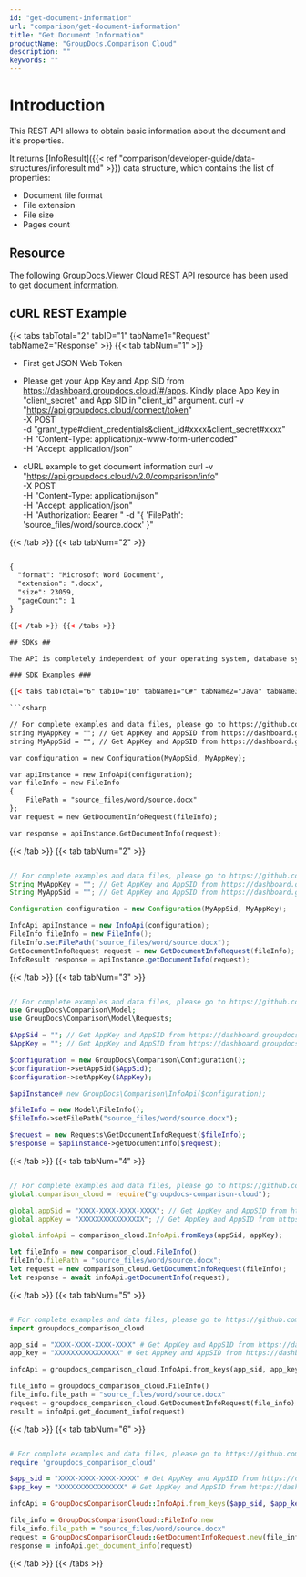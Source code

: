 ```yaml
---
id: "get-document-information"
url: "comparison/get-document-information"
title: "Get Document Information"
productName: "GroupDocs.Comparison Cloud"
description: ""
keywords: ""
---
```


# Introduction #

This REST API allows to obtain basic information about the document and it's properties.

It returns [InfoResult]({{< ref "comparison/developer-guide/data-structures/inforesult.md" >}}) data structure, which contains the list of properties:

* Document file format
* File extension
* File size
* Pages count

## Resource ##

The following GroupDocs.Viewer Cloud REST API resource has been used to get [document information](https://apireference.groupdocs.cloud/comparison/#/Info/GetDocumentInfo).

## cURL REST Example ##

{{< tabs tabTotal="2" tabID="1" tabName1="Request" tabName2="Response" >}} {{< tab tabNum="1" >}}

* First get JSON Web Token
* Please get your App Key and App SID from https://dashboard.groupdocs.cloud/#/apps. Kindly place App Key in "client_secret" and App SID in "client_id" argument.
curl -v "https://api.groupdocs.cloud/connect/token" \
-X POST \
-d "grant_type#client_credentials&client_id#xxxx&client_secret#xxxx" \
-H "Content-Type: application/x-www-form-urlencoded" \
-H "Accept: application/json"

* cURL example to get document information
curl -v "https://api.groupdocs.cloud/v2.0/comparison/info" \
-X POST \
-H "Content-Type: application/json" \
-H "Accept: application/json" \
-H "Authorization: Bearer <jwt token>"
-d "{
         'FilePath': 'source_files/word/source.docx'
    }"

{{< /tab >}} {{< tab tabNum="2" >}}

```html

{
  "format": "Microsoft Word Document",
  "extension": ".docx",
  "size": 23059,
  "pageCount": 1
}

{{< /tab >}} {{< /tabs >}}

## SDKs ##

The API is completely independent of your operating system, database system or development language. We provide and support API SDKs in many development languages in order to make it even easier to integrate. You can see our available SDKs list [here](https://github.com/groupdocs-comparison-cloud).

### SDK Examples ###

{{< tabs tabTotal="6" tabID="10" tabName1="C#" tabName2="Java" tabName3="PHP" tabName4="Node.js" tabName5="Python" tabName6="Ruby" >}} {{< tab tabNum="1" >}}

```csharp

// For complete examples and data files, please go to https://github.com/groupdocs-comparison-cloud/groupdocs-comparison-cloud-dotnet-samples
string MyAppKey = ""; // Get AppKey and AppSID from https://dashboard.groupdocs.cloud
string MyAppSid = ""; // Get AppKey and AppSID from https://dashboard.groupdocs.cloud

var configuration = new Configuration(MyAppSid, MyAppKey);

var apiInstance = new InfoApi(configuration);
var fileInfo = new FileInfo
{
    FilePath = "source_files/word/source.docx"
};
var request = new GetDocumentInfoRequest(fileInfo);

var response = apiInstance.GetDocumentInfo(request);

```

{{< /tab >}} {{< tab tabNum="2" >}}

```Java

// For complete examples and data files, please go to https://github.com/groupdocs-comparison-cloud/groupdocs-comparison-cloud-java-samples
String MyAppKey = ""; // Get AppKey and AppSID from https://dashboard.groupdocs.cloud
String MyAppSid = ""; // Get AppKey and AppSID from https://dashboard.groupdocs.cloud

Configuration configuration = new Configuration(MyAppSid, MyAppKey);

InfoApi apiInstance = new InfoApi(configuration);
FileInfo fileInfo = new FileInfo();
fileInfo.setFilePath("source_files/word/source.docx");
GetDocumentInfoRequest request = new GetDocumentInfoRequest(fileInfo);
InfoResult response = apiInstance.getDocumentInfo(request);

```

{{< /tab >}} {{< tab tabNum="3" >}}

```php

// For complete examples and data files, please go to https://github.com/groupdocs-comparison-cloud/groupdocs-comparison-cloud-php-samples
use GroupDocs\Comparison\Model;
use GroupDocs\Comparison\Model\Requests;

$AppSid = ""; // Get AppKey and AppSID from https://dashboard.groupdocs.cloud
$AppKey = ""; // Get AppKey and AppSID from https://dashboard.groupdocs.cloud

$configuration = new GroupDocs\Comparison\Configuration();
$configuration->setAppSid($AppSid);
$configuration->setAppKey($AppKey);

$apiInstance# new GroupDocs\Comparison\InfoApi($configuration);

$fileInfo = new Model\FileInfo();
$fileInfo->setFilePath("source_files/word/source.docx");

$request = new Requests\GetDocumentInfoRequest($fileInfo);
$response = $apiInstance->getDocumentInfo($request);

```

{{< /tab >}} {{< tab tabNum="4" >}}

```javascript

// For complete examples and data files, please go to https://github.com/groupdocs-comparison-cloud/groupdocs-comparison-cloud-node-samples
global.comparison_cloud = require("groupdocs-comparison-cloud");

global.appSid = "XXXX-XXXX-XXXX-XXXX"; // Get AppKey and AppSID from https://dashboard.groupdocs.cloud
global.appKey = "XXXXXXXXXXXXXXXX"; // Get AppKey and AppSID from https://dashboard.groupdocs.cloud

global.infoApi = comparison_cloud.InfoApi.fromKeys(appSid, appKey);

let fileInfo = new comparison_cloud.FileInfo();
fileInfo.filePath = "source_files/word/source.docx";
let request = new comparison_cloud.GetDocumentInfoRequest(fileInfo);
let response = await infoApi.getDocumentInfo(request);

```

{{< /tab >}} {{< tab tabNum="5" >}}

```python

# For complete examples and data files, please go to https://github.com/groupdocs-comparison-cloud/groupdocs-comparison-cloud-python-samples
import groupdocs_comparison_cloud

app_sid = "XXXX-XXXX-XXXX-XXXX" # Get AppKey and AppSID from https://dashboard.groupdocs.cloud
app_key = "XXXXXXXXXXXXXXXX" # Get AppKey and AppSID from https://dashboard.groupdocs.cloud

infoApi = groupdocs_comparison_cloud.InfoApi.from_keys(app_sid, app_key)

file_info = groupdocs_comparison_cloud.FileInfo()
file_info.file_path = "source_files/word/source.docx"
request = groupdocs_comparison_cloud.GetDocumentInfoRequest(file_info)
result = infoApi.get_document_info(request)

```

{{< /tab >}} {{< tab tabNum="6" >}}

```ruby

# For complete examples and data files, please go to https://github.com/groupdocs-comparison-cloud/groupdocs-comparison-cloud-ruby-samples
require 'groupdocs_comparison_cloud'

$app_sid = "XXXX-XXXX-XXXX-XXXX" # Get AppKey and AppSID from https://dashboard.groupdocs.cloud
$app_key = "XXXXXXXXXXXXXXXX" # Get AppKey and AppSID from https://dashboard.groupdocs.cloud

infoApi = GroupDocsComparisonCloud::InfoApi.from_keys($app_sid, $app_key)

file_info = GroupDocsComparisonCloud::FileInfo.new
file_info.file_path = "source_files/word/source.docx"
request = GroupDocsComparisonCloud::GetDocumentInfoRequest.new(file_info)
response = infoApi.get_document_info(request)

```

{{< /tab >}} {{< /tabs >}}

